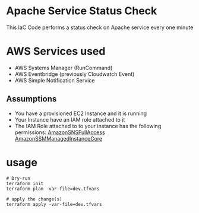 # Apache Service Status Check

This IaC Code performs a status check on Apache service every one minute

# AWS Services used

* AWS Systems Manager (RunCommand)
* AWS Eventbridge (previously Cloudwatch Event)
* AWS Simple Notification Service

## Assumptions
* You have a provisioned EC2 Instance and it is running
* Your Instance have an IAM role attached to it 
* The IAM Role attached to to your instance has the following permissions:
        [AmazonSNSFullAccess](https://us-east-1.console.aws.amazon.com/iamv2/home?region=us-east-1#/policies/details/arn%3Aaws%3Aiam%3A%3Aaws%3Apolicy%2FAmazonSNSFullAccess)
        [AmazonSSMManagedInstanceCore](https://us-east-1.console.aws.amazon.com/iamv2/home?region=us-east-1#/policies/details/arn%3Aaws%3Aiam%3A%3Aaws%3Apolicy%2FAmazonSSMManagedInstanceCore)

# usage

```
# Dry-run
terraform init
terraform plan -var-file=dev.tfvars

# apply the change(s)
terraform apply -var-file=dev.tfvars
```